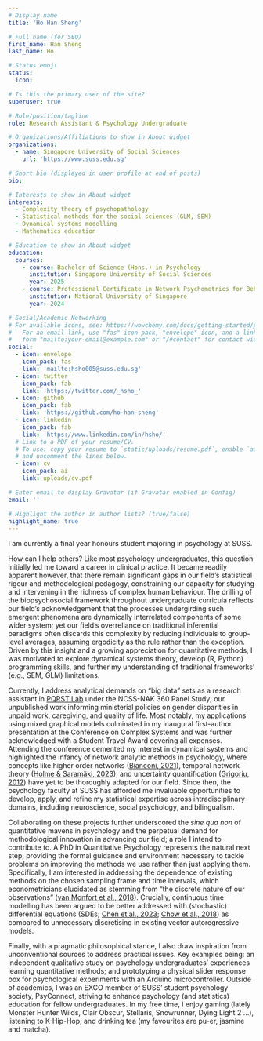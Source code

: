 ```yaml
---
# Display name
title: 'Ho Han Sheng'

# Full name (for SEO)
first_name: Han Sheng
last_name: Ho

# Status emoji
status:
  icon: 

# Is this the primary user of the site?
superuser: true

# Role/position/tagline
role: Research Assistant & Psychology Undergraduate

# Organizations/Affiliations to show in About widget
organizations:
  - name: Singapore University of Social Sciences
    url: 'https://www.suss.edu.sg'

# Short bio (displayed in user profile at end of posts)
bio:

# Interests to show in About widget
interests:
  - Complexity theory of psychopathology
  - Statistical methods for the social sciences (GLM, SEM)
  - Dynamical systems modelling
  - Mathematics education

# Education to show in About widget
education:
  courses:
    - course: Bachelor of Science (Hons.) in Psychology
      institution: Singapore University of Social Sciences
      year: 2025
    - course: Professional Certificate in Network Psychometrics for Behavioural and Social Scientists
      institution: National University of Singapore
      year: 2024

# Social/Academic Networking
# For available icons, see: https://wowchemy.com/docs/getting-started/page-builder/#icons
#   For an email link, use "fas" icon pack, "envelope" icon, and a link in the
#   form "mailto:your-email@example.com" or "/#contact" for contact widget.
social:
  - icon: envelope
    icon_pack: fas
    link: 'mailto:hsho005@suss.edu.sg'
  - icon: twitter
    icon_pack: fab
    link: 'https://twitter.com/_hsho_'
  - icon: github
    icon_pack: fab
    link: 'https://github.com/ho-han-sheng'
  - icon: linkedin
    icon_pack: fab
    link: 'https://www.linkedin.com/in/hsho/'
  # Link to a PDF of your resume/CV.
  # To use: copy your resume to `static/uploads/resume.pdf`, enable `ai` icons in `params.yaml`,
  # and uncomment the lines below.
  - icon: cv
    icon_pack: ai
    link: uploads/cv.pdf

# Enter email to display Gravatar (if Gravatar enabled in Config)
email: ''

# Highlight the author in author lists? (true/false)
highlight_name: true
---
```


I am currently a final year honours student majoring in psychology at SUSS.

How can I help others? Like most psychology undergraduates, this question initially led me toward a career in clinical practice. It became readily apparent however, that there remain significant gaps in our field’s statistical rigour and methodological pedagogy, constraining our capacity for studying and intervening in the richness of complex human behaviour. The drilling of the biopsychosocial framework throughout undergraduate curricula reflects our field’s acknowledgement that the processes undergirding such emergent phenomena are dynamically interrelated components of some wider system; yet our field’s overreliance on traditional inferential paradigms often discards this complexity by reducing individuals to group-level averages, assuming ergodicity as the rule rather than the exception. Driven by this insight and a growing appreciation for quantitative methods, I was motivated to explore dynamical systems theory, develop (R, Python) programming skills, and further my understanding of traditional frameworks’ (e.g., SEM, GLM) limitations.

Currently, I address analytical demands on “big data” sets as a research assistant in [PQRST Lab](https://pqrst-lab.github.io/) under the NCSS-NAK 360 Panel Study; our unpublished work informing ministerial policies on gender disparities in unpaid work, caregiving, and quality of life. Most notably, my applications using mixed graphical models culminated in my inaugural first-author presentation at the Conference on Complex Systems and was further acknowledged with a Student Travel Award covering all expenses. Attending the conference cemented my interest in dynamical systems and highlighted the infancy of network analytic methods in psychology, where concepts like higher order networks ([Bianconi, 2021](https://doi.org/10.1017/9781108770996)), temporal network theory ([Holme & Saramäki, 2023](https://doi.org/10.1007/978-3-031-30399-9)), and uncertainty quantification ([Grigoriu, 2012](https://doi.org/10.1007/978-1-4471-2327-9)) have yet to be thoroughly adapted for our field. Since then, the psychology faculty at SUSS has afforded me invaluable opportunities to develop, apply, and refine my statistical expertise across intradisciplinary domains, including neuroscience, social psychology, and bilingualism.

Collaborating on these projects further underscored the *sine qua non* of quantitative mavens in psychology and the perpetual demand for methodological innovation in advancing our field; a role I intend to contribute to. A PhD in Quantitative Psychology represents the natural next step, providing the formal guidance and environment necessary to tackle problems on improving the methods we use rather than just applying them. Specifically, I am interested in addressing the dependence of existing methods on the chosen sampling frame and time intervals, which econometricians elucidated as stemming from “the discrete nature of our observations” ([van Monfort et al., 2018](https://doi.org/10.1007/978-3-319-77219-6)). Crucially, continuous time modelling has been argued to be better addressed with (stochastic) differential equations (SDEs; [Chen et al., 2023](https://doi.org/10.1080/00273171.2023.2171354); [Chow et al., 2018](https://doi.org/10.1007/s11336-018-9605-1)) as compared to unnecessary discretising in existing vector autoregressive models.

Finally, with a pragmatic philosophical stance, I also draw inspiration from unconventional sources to address practical issues. Key examples being: an independent qualitative study on psychology undergraduates’ experiences learning quantitative methods; and prototyping a physical slider response box for psychological experiments with an Arduino microcontroller. Outside of academics, I was an EXCO member of SUSS’ student psychology society, PsyConnect, striving to enhance psychology (and statistics) education for fellow undergraduates. In my free time, I enjoy gaming (lately Monster Hunter Wilds, Clair Obscur, Stellaris, Snowrunner, Dying Light 2 ...), listening to K-Hip-Hop, and drinking tea (my favourites are pu-er, jasmine and matcha).
